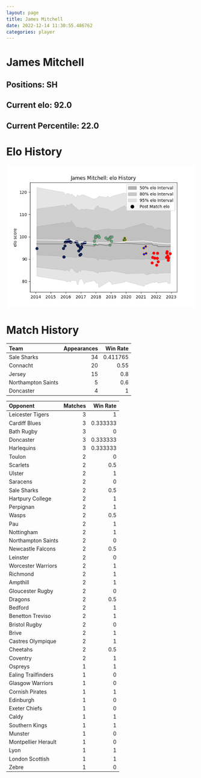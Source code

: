 ```yaml
---  
layout: page  
title: James Mitchell  
date: 2022-12-14 11:30:55.486762  
categories: player  
---
```

# James Mitchell

## Positions: SH

## Current elo: 92.0

## Current Percentile: 22.0

# Elo History


![elo history](history_JamesMitchell.png)
# Match History


| Team               |   Appearances |   Win Rate |
|:-------------------|--------------:|-----------:|
| Sale Sharks        |            34 |   0.411765 |
| Connacht           |            20 |   0.55     |
| Jersey             |            15 |   0.8      |
| Northampton Saints |             5 |   0.6      |
| Doncaster          |             4 |   1        |

| Opponent            |   Matches |   Win Rate |
|:--------------------|----------:|-----------:|
| Leicester Tigers    |         3 |   1        |
| Cardiff Blues       |         3 |   0.333333 |
| Bath Rugby          |         3 |   0        |
| Doncaster           |         3 |   0.333333 |
| Harlequins          |         3 |   0.333333 |
| Toulon              |         2 |   0        |
| Scarlets            |         2 |   0.5      |
| Ulster              |         2 |   1        |
| Saracens            |         2 |   0        |
| Sale Sharks         |         2 |   0.5      |
| Hartpury College    |         2 |   1        |
| Perpignan           |         2 |   1        |
| Wasps               |         2 |   0.5      |
| Pau                 |         2 |   1        |
| Nottingham          |         2 |   1        |
| Northampton Saints  |         2 |   0        |
| Newcastle Falcons   |         2 |   0.5      |
| Leinster            |         2 |   0        |
| Worcester Warriors  |         2 |   1        |
| Richmond            |         2 |   1        |
| Ampthill            |         2 |   1        |
| Gloucester Rugby    |         2 |   0        |
| Dragons             |         2 |   0.5      |
| Bedford             |         2 |   1        |
| Benetton Treviso    |         2 |   1        |
| Bristol Rugby       |         2 |   0        |
| Brive               |         2 |   1        |
| Castres Olympique   |         2 |   1        |
| Cheetahs            |         2 |   0.5      |
| Coventry            |         2 |   1        |
| Ospreys             |         1 |   1        |
| Ealing Trailfinders |         1 |   0        |
| Glasgow Warriors    |         1 |   0        |
| Cornish Pirates     |         1 |   1        |
| Edinburgh           |         1 |   0        |
| Exeter Chiefs       |         1 |   0        |
| Caldy               |         1 |   1        |
| Southern Kings      |         1 |   1        |
| Munster             |         1 |   0        |
| Montpellier Herault |         1 |   0        |
| Lyon                |         1 |   1        |
| London Scottish     |         1 |   1        |
| Zebre               |         1 |   0        |